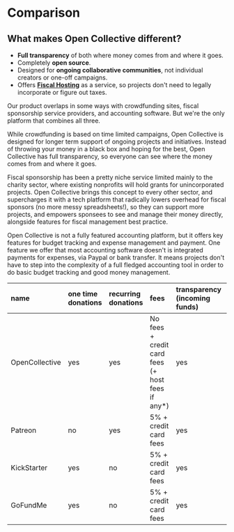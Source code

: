 # Comparison

## What makes Open Collective different?

* **Full transparency** of both where money comes from and where it goes.
* Completely **open source**.
* Designed for **ongoing collaborative communities**, not individual creators or one-off campaigns.
* Offers [**Fiscal Hosting**](../fiscal-hosts/fiscal-hosts.md) as a service, so projects don't need to legally incorporate or figure out taxes.

Our product overlaps in some ways with crowdfunding sites, fiscal sponsorship service providers, and accounting software. But we're the only platform that combines all three.

While crowdfunding is based on time limited campaigns, Open Collective is designed for longer term support of ongoing projects and initiatives. Instead of throwing your money in a black box and hoping for the best, Open Collective has full transparency, so everyone can see where the money comes from and where it goes.

Fiscal sponsorship has been a pretty niche service limited mainly to the charity sector, where existing nonprofits will hold grants for unincorporated projects. Open Collective brings this concept to every other sector, and supercharges it with a tech platform that radically lowers overhead for fiscal sponsors \(no more messy spreadsheets!\), so they can support more projects, and empowers sponsees to see and manage their money directly, alongside features for fiscal management best practice.

Open Collective is not a fully featured accounting platform, but it offers key features for budget tracking and expense management and payment. One feature we offer that most accounting software doesn't is integrated payments for expenses, via Paypal or bank transfer. It means projects don't have to step into the complexity of a full fledged accounting tool in order to do basic budget tracking and good money management.

| name | one time donations | recurring donations | fees | transparency \(incoming funds\) | transparency \(spending funds\) | Open Source | Designed for... | Offers fiscal hosting |
| :--- | :--- | :--- | :--- | :--- | :--- | :--- | :--- | :--- |
| OpenCollective | yes | yes | No fees + credit card fees \(+ host fees if any\*\) | yes | yes | yes | Communities | yes |
| Patreon | no | yes | 5% + credit card fees | yes | no | no | Individual creators | no |
| KickStarter | yes | no | 5% + credit card fees | yes | no | no | One-off campaigns | no |
| GoFundMe | yes | no | 5% + credit card fees | yes | no | no | One-off campaigns | no |

